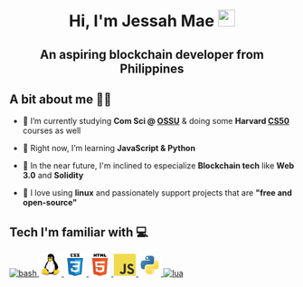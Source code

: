 <h1 align="center">Hi, I'm Jessah Mae <img src="https://raw.githubusercontent.com/MartinHeinz/MartinHeinz/master/wave.gif" width="30px" height='30px'></h1>
<h2 align="center">An aspiring blockchain developer from Philippines</h2> 

## A bit about me 🙋‍♀️

- 🔭 I’m currently studying **Com Sci @ [OSSU](https://github.com/ossu/computer-science)** & doing some **Harvard [CS50](https://www.edx.org/cs50)** courses as well

- 🌱 Right now, I’m learning **JavaScript & Python**

- 🚀 In the near future, I'm inclined to especialize **Blockchain tech** like **Web 3.0** and **Solidity**

- 💖 I love using **linux** and passionately support projects that are **"free and open-source"**

## Tech I'm familiar with 💻
<p align="left"> <a href="https://www.gnu.org/software/bash/" target="_blank" rel="noreferrer"> <img src="https://www.vectorlogo.zone/logos/gnu_bash/gnu_bash-icon.svg" alt="bash" width="40" height="40"/> </a> <a href="https://www.linux.org/" target="_blank" rel="noreferrer"> <img src="https://raw.githubusercontent.com/devicons/devicon/master/icons/linux/linux-original.svg" alt="linux" width="40" height="40"/> </a> <a href="https://www.w3schools.com/css/" target="_blank" rel="noreferrer"> <img src="https://raw.githubusercontent.com/devicons/devicon/master/icons/css3/css3-original-wordmark.svg" alt="css3" width="40" height="40"/> </a> <a href="https://www.w3.org/html/" target="_blank" rel="noreferrer"> <img src="https://raw.githubusercontent.com/devicons/devicon/master/icons/html5/html5-original-wordmark.svg" alt="html5" width="40" height="40"/> </a> <a href="https://developer.mozilla.org/en-US/docs/Web/JavaScript" target="_blank" rel="noreferrer"> <img src="https://raw.githubusercontent.com/devicons/devicon/master/icons/javascript/javascript-original.svg" alt="javascript" width="40" height="40"/> </a> <a href="https://www.python.org" target="_blank" rel="noreferrer"> <img src="https://raw.githubusercontent.com/devicons/devicon/master/icons/python/python-original.svg" alt="python" width="40" height="40"/> <a href="https://www.lua.org" target="_blank" rel="noreferrer"> <img src="https://www.vectorlogo.zone/logos/lua/lua-icon.svg" alt="lua" width="40" height="40"/> </a> </p>

